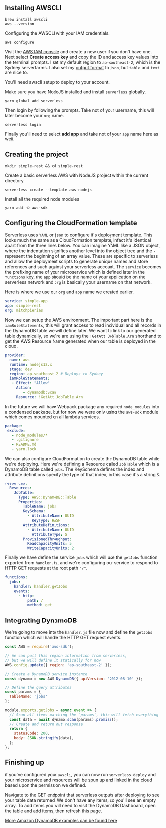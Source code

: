 ## Installing AWSCLI

```
brew install awscli
aws --version
```

Configuring the AWSCLI with your IAM credentials.

```
aws configure
```

Visit the [AWS IAM console](https://console.aws.amazon.com/iam) and create a new user if you don't have one. Next select **Create access key** and copy the ID and access key values into the terminal prompts. I set my default region to `ap-southeast-2`, which is the Sydney serverfarms. I also set my [output format](https://docs.aws.amazon.com/cli/latest/userguide/cli-usage-output.html) to `json`, but `table` and `text` are nice to.

You'll need awscli setup to deploy to your account.

Make sure you have NodeJS installed and install `serverless` globally.

```
yarn global add serverless
```

Then login by following the prompts. Take not of your username, this will later become your `org` name.

```
serverless login
```

Finally you'll need to select **add app** and take not of your `app` name here as well.

## Creating the project

```
mkdir simple-rest && cd simple-rest
```

Create a basic serverless AWS with NodeJS project within the current directory

```
serverless create --template aws-nodejs
```

Install all the required node modules

```
yarn add -D aws-sdk
```

## Configuring the CloudFormation template

Serverless uses `YAML` or `json` to configure it's deployment template. This looks much the same as a CloudFormation template, infact it's identical apart from the three lines below. You can imagine YAML like a JSON object, where the indentation signifies another level into the object tree and the `-` represent the beginning of an array value. These are specific to serverless and allow the deployment scripts to generate unique names and store references and such against your serverless account. The `service` becomes the prefixing name of your microservice which is defined later in the `functions` key, the `app` should be the name of your application on the serverless network and `org` is basically your username on that network.

Here is where we use our `org` and `app` name we created earlier.

```yaml
service: simple-app
app: simple-rest
org: mitchpierias
```

Now we can setup the AWS environment. The important part here is the `iamRoleStatements`, this will grant access to read individual and all records in the DynamoDB table we will define later. We want to link to our generated table dynamically, so we're are using the `!GetAtt JobTable.Arn` shorthand to get the AWS Resource Name generated when our table is deployed in the cloud.

```yaml
provider:
  name: aws
  runtime: nodejs12.x
  stage: dev
  region: ap-southeast-2 # Deploys to Sydney
  iamRoleStatements:
   - Effect: "Allow"
     Action:
        - dynamodb:Scan
     Resource: !GetAtt JobTable.Arn
```

In the future we will have Webpack package any required `node_modules` into a condensed package, but for now we were only using the `aws-sdk` module which comes mounted on all lambda services.

```yaml
package:
 exclude:
   - node_modules/*
   - .gitignore
   - README.md
   - yarn.lock
```

We can also configure CloudFormation to create the DynamoDB table while we're deploying. Here we're defining a Resource called `JobTable` which is a DynamoDB table called `jobs`. The KeySchema defines the index and attribute definitions specify the type of that index, in this case it's a string `S`.

```yaml
resources:
  Resources:
    JobTable:
      Type: AWS::DynamoDB::Table
      Properties:
        TableName: jobs
        KeySchema:
          - AttributeName: UUID
            KeyType: HASH
        AttributeDefinitions:
          - AttributeName: UUID
            AttributeType: S
        ProvisionedThroughput:
          ReadCapacityUnits: 5
          WriteCapacityUnits: 2
```

Finally we have define the service `jobs` which will use the `getJobs` function exported from `handler.ts`, and we're configuring our service to respond to HTTP GET requests at the root path `"/"`.

```yaml
functions:
  jobs:
    handler: handler.getJobs
    events:
      - http:
          path: /
          method: get
```

## Integrating DynamoDB

We're going to move into the `handler.js` file now and define the `getJobs` function which will handle the HTTP GET request events.

```javascript
const AWS = require('aws-sdk');

// We can pull this region information from serverless,
// but we will define it statically for now
AWS.config.update({ region: 'ap-southeast-2' });

// Create a DynamoDB service instance
const dynamo = new AWS.DynamoDB({ apiVersion: '2012-08-10' });

// Define the query attributes
const params = {
  TableName: 'jobs'
};

module.exports.getJobs = async event => {
  // Scan all items matching the `params`, this will fetch everything
  const data = await dynamo.scan(params).promise();
  // Create and return out response
  return {
    statusCode: 200,
    body: JSON.stringify(data),
  };
};
```

## Finishing up

if you've configured your `awscli`, you can now run `serverless deploy` and your microservice and resources will be spun up and linked in the cloud based upon the permission we defined.

Navigate to the GET endpoint that serverless outputs after deploying to see your table data returned. We don't have any items, so you'll see an empty array. To add items you will need to visit the DynamoDB Dashboard, open the table and add items, then refresh this page.

[More Amazon DynamoDB examples can be found here](https://docs.aws.amazon.com/sdk-for-javascript/v2/developer-guide/dynamodb-examples.html)
